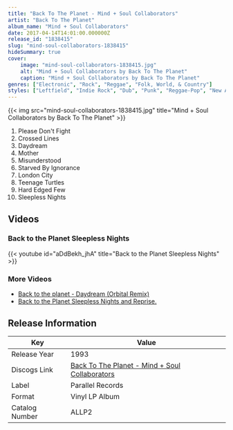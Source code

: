 ```yaml
---
title: "Back To The Planet - Mind + Soul Collaborators"
artist: "Back To The Planet"
album_name: "Mind + Soul Collaborators"
date: 2017-04-14T14:01:00.000000Z
release_id: "1838415"
slug: "mind-soul-collaborators-1838415"
hideSummary: true
cover:
    image: "mind-soul-collaborators-1838415.jpg"
    alt: "Mind + Soul Collaborators by Back To The Planet"
    caption: "Mind + Soul Collaborators by Back To The Planet"
genres: ["Electronic", "Rock", "Reggae", "Folk, World, & Country"]
styles: ["Leftfield", "Indie Rock", "Dub", "Punk", "Reggae-Pop", "New Age", "Techno", "Ska", "Ambient", "Acid", "Tribal", "Folk"]
---
```


{{< img src="mind-soul-collaborators-1838415.jpg" title="Mind + Soul Collaborators by Back To The Planet" >}}

<!-- section break -->

1. Please Don't Fight
2. Crossed Lines
3. Daydream
4. Mother
5. Misunderstood
6. Starved By Ignorance
7. London City
8. Teenage Turtles
9. Hard Edged Few
10. Sleepless Nights

<!-- section break -->







## Videos
### Back to the Planet   Sleepless Nights
{{< youtube id="aDdBekh_jhA" title="Back to the Planet   Sleepless Nights" >}}<br>

### More Videos

- [Back to the planet - Daydream (Orbital Remix)](https://www.youtube.com/watch?v=suNsAIWYIL8)
- [Back to the Planet Sleepless Nights and Reprise.](https://www.youtube.com/watch?v=lNSEV-_tJh0)


## Release Information
|  Key           | Value                                                |
| ---------------| ---------------------------------------------------- |
| Release Year   | 1993                                   |
| Discogs Link   | [Back To The Planet - Mind + Soul Collaborators](https://www.discogs.com/release/1838415-Back-To-The-Planet-Mind-Soul-Collaborators) |
| Label          | Parallel Records |
| Format         | Vinyl LP Album |
| Catalog Number | ALLP2 |
